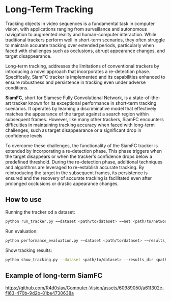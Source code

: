 # Long-Term Tracking

Tracking objects in video sequences is a fundamental task in computer vision, with applications ranging from surveillance and autonomous navigation to augmented reality and human-computer interaction. 
While traditional trackers perform well in short-term scenarios, they often struggle to maintain accurate tracking over extended periods, particularly when faced with challenges such as occlusions, abrupt appearance changes, and target disappearance.

Long-term tracking, addresses the limitations of conventional trackers by introducing a novel approach that incorporates a re-detection phase. Specifically, SiamFC tracker is implemented and its capabilities enhanced to ensure robustness and persistence in tracking even under adverse conditions.

<b>SiamFC</b>, short for Siamese Fully Convolutional Network, is a state-of-the-art tracker known for its exceptional performance in short-term tracking scenarios. 
It operates by learning a discriminative model that effectively matches the appearance of the target against a search region within subsequent frames. 
However, like many other trackers, SiamFC encounters difficulties in maintaining tracking accuracy when faced with long-term challenges, such as target disappearance or a significant drop in confidence levels.

To overcome these challenges, the functionality of the SiamFC tracker is extended by incorporating a re-detection phase. 
This phase triggers when the target disappears or when the tracker's confidence drops below a predefined threshold. 
During the re-detection phase, additional techniques and algorithms are leveraged to re-establish accurate tracking. 
By reintroducing the target in the subsequent frames, its persistence is ensured and the recovery of accurate tracking is facilitated even after prolonged occlusions or drastic appearance changes.

## How to use
Running the tracker od a dataset:
```bash
python run_tracker.py −−dataset <path/to/dataset> −−net <path/to/network> −−results_dir <path/to/results/directory>
```

Run evaluation:
```bash
python performance_evaluation.py −−dataset <path/to/dataset> −−results_dir <path/to/results/directory>
```

Show tracking results:
```bash
python show_tracking.py --dataset <path/to/dataset> --results_dir <path/to/results/directory> --sequence <name/of/sequence>
```

## Example of long-term SiamFC


https://github.com/R4d0slav/Computer-Vision/assets/60989050/a61f302e-f163-470b-9d2b-81be4730638a
